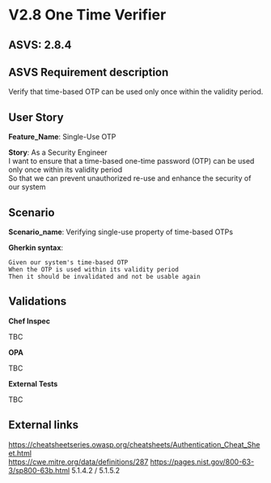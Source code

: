 # V2.8 One Time Verifier

## ASVS: 2.8.4

## ASVS Requirement description

Verify that time-based OTP can be used only once within the
validity period.

## User Story

**Feature_Name**: Single-Use OTP

**Story**:
As a Security Engineer\
I want to ensure that a time-based one-time password (OTP) can be used only once within its 
validity period\
So that we can prevent unauthorized re-use and enhance the security of our system

## Scenario

**Scenario_name**: Verifying single-use property of time-based OTPs

**Gherkin syntax**:

```gherkin
Given our system's time-based OTP
When the OTP is used within its validity period
Then it should be invalidated and not be usable again
```

## Validations

**Chef Inspec**

TBC

**OPA**

TBC

**External Tests**

TBC

## External links

<https://cheatsheetseries.owasp.org/cheatsheets/Authentication_Cheat_Sheet.html> \
<https://cwe.mitre.org/data/definitions/287>
<https://pages.nist.gov/800-63-3/sp800-63b.html> 5.1.4.2 / 5.1.5.2

